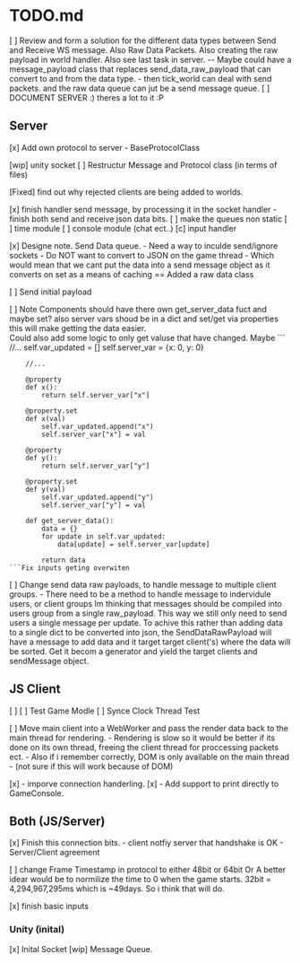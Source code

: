 # TODO.md

[ ] Review and form a solution for the different data types between Send and Receive WS message.
	Also Raw Data Packets. 
	Also creating the raw payload in world handler. 
	Also see last task in server.
	--
	Maybe could have a message_payload class that replaces send_data_raw_payload that can convert to and from
	the data type.
	- then tick_world can deal with send packets. and the raw data queue can jut be a send message queue.
[ ] DOCUMENT SERVER :)
	theres a lot to it :P

## Server

[x] Add own protocol to server
	- BaseProtocolClass

[wip] unity socket
[ ] Restructur Message and Protocol class (in terms of files)

[Fixed] find out why rejected clients are being added to worlds.

[x] finish handler send message, by processing it in the socket handler
	- finish both send and receive json data bits.
[ ] make the queues non static 
[ ] time module
[ ] console module (chat ect..)
[c] input handler 

[x] Designe note. Send Data queue.
	- Need a way to inculde send/ignore sockets
	- Do NOT want to convert to JSON on the game thread
		- Which would mean that we cant put the data into a send message object as it converts on set as a means of caching
	==
	Added a raw data class
	
[ ] Send initial payload
	
[ ] Note
	Components should have there own get_server_data fuct and maybe set?
	also server vars shoud be in a dict and set/get via properties this will
	make getting the data easier. 	
	Could also add some logic to only get valuse that have changed.
	Maybe 
	```
		//...
		self.var_updated = []
		self.server_var = {x: 0, y: 0}
		
		//...
		
		@property
		def x():
			return self.server_var["x"]
			
		@property.set
		def x(val)
			self.var_updated.append("x")
			self.server_var["x"] = val
			
		@property
		def y():
			return self.server_var["y"]
			
		@property.set
		def y(val)
			self.var_updated.append("y")
			self.server_var["y"] = val
			
		def get_server_data():
			data = {}
			for update in self.var_updated:
				data[update] = self.server_var[update]
			
			return data
	```Fix inputs geting overwiten
	
[ ] Change send data raw payloads, to handle message to multiple client groups.
	- There need to be a method to handle message to indervidule users, or client groups
	  Im thinking that messages should be compiled into users group from a single raw_payload.
	  This way we still only need to send users a single message per update.
	  To achive this rather than adding data to a single dict to be converted into json, the 
	  SendDataRawPayload will have a message to add data and it target target client('s) where 
	  the data will be sorted. Get it becom a generator and yield the target clients and sendMessage object.
	  
	
## JS Client

[ ] 
[ ] Test Game Modle
[ ] Synce Clock Thread Test

[ ] Move main client into a WebWorker and pass the render data back to the main thread for rendering.
	- Rendering is slow so it would be better if its done on its own thread, freeing the client thread
	  for proccessing packets ect.
	- Also if i remember correctly, DOM is only available on the main thread
	- (not sure if this will work because of DOM)
	
[x] - imporve connection handerling.
[x] - Add support to print directly to GameConsole.	

## Both (JS/Server)

[x] Finish this connection bits.
	- client notfiy server that handshake is OK
	- Server/Client agreement
	
[ ] change Frame Timestamp in protocol to either 48bit or 64bit Or
	A better idear would be to normilize the time to 0 when the game starts.
	32bit = 4,294,967,295ms which is ~49days. So i think that will do.

[x] finish basic inputs

### Unity (inital)
[x] Inital Socket
[wip] Message Queue.
